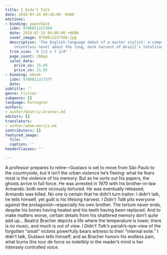 ```yaml
---
title: I Didn't Talk
date: 2018-07-24 09:26:08 -0400
editions:
- binding: paperback
  isbn: 9780811227360
  date: 2018-07-25 04:00:00 +0000
  cover_image: 9780811227360.jpg
  description: 'The English-language debut of a master stylist: a compassionate but
    relentless novel about the long, dark harvest of Brazil’s totalitarian rule'
  trim_size: '4 1/2 x 7 1/4" '
  page_count: 160pp
  sales_data:
    price_us: 15.95
    price_cn: 21.95
- binding: ebook
  isbn: 9780811227377
  date: 
subtitle: ''
genre: Fiction
subgenre: []
language: Portugese
authors:
- author/beatriz-bracher.md
editors: []
translators:
- author/adam-morris.md
contributors: []
featured_image:
  file: ''
  caption: ''
headerClasses: ''

---
```

A professor prepares to retire—Gustavo is set to move from São Paulo to the countryside, but it isn’t the urban violence he’s fleeing: what he fears most is the violence of his memory. But as he sorts out his papers, the ghosts arrive in full force. He was arrested in 1970 with his brother-in-law Armando: both were viciously tortured. He was eventually released; Armando was killed. No one is certain that he didn’t turn traitor: I didn’t talk, he tells himself, yet guilt is his lifelong harvest. _I Didn’t Talk_ pits everyone against the protagonist—especially his own brother. The torture never ends, despite his bones having healed and his teeth having been replaced. And to make matters worse, certain details from his shattered memory don’t quite add up… Beatriz Bracher depicts a life where the temperature is lower, there is no music, and much is out of view. _I Didn’t Talk’s_ pariah’s-eye-view of the forgotten “small” victims powerfully bears witness to their “internal exile.” I didn’t talk, Gustavo tells himself; and as Bracher honors his endless pain, what burns this tour de force so indelibly in the reader’s mind is her intensely controlled voice.

